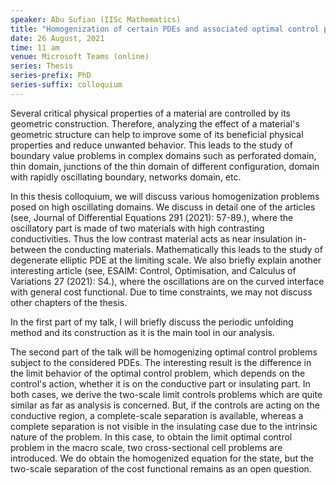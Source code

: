 ```yaml
---
speaker: Abu Sufian (IISc Mathematics)
title: "Homogenization of certain PDEs and associated optimal control problems on various rough domains"
date: 26 August, 2021
time: 11 am
venue: Microsoft Teams (online)
series: Thesis
series-prefix: PhD
series-suffix: colloquium
---
```


Several critical physical properties of a material are controlled by its geometric construction. Therefore,
analyzing the effect of a material's geometric structure can help to improve some of its beneficial physical
properties and reduce unwanted behavior. This leads to the study of boundary value problems in complex
domains such as perforated domain, thin domain, junctions of the thin domain of different configuration,
domain with rapidly oscillating boundary, networks domain, etc.
 
In this thesis colloquium, we will discuss various homogenization problems posed on high oscillating domains.
We discuss in detail one of the articles (see, Journal of Differential Equations 291 (2021): 57-89.), where
the oscillatory part is made of two materials with high contrasting conductivities. Thus the low contrast
material acts as near insulation in-between the conducting materials. Mathematically this leads to the study
of degenerate elliptic PDE at the limiting scale. We also briefly explain another interesting article (see,
ESAIM: Control, Optimisation, and Calculus of Variations 27 (2021): S4.), where the oscillations are on the
curved interface with general cost functional. Due to time constraints, we may not discuss other chapters
of the thesis.
 
In the first part of my talk, I will briefly discuss the periodic unfolding method and its construction as
it is the main tool in our analysis.
 
The second part of the talk will be homogenizing optimal control problems subject to the considered PDEs.
The interesting result is the difference in the limit behavior of the optimal control problem, which depends
on the control's action, whether it is on the conductive part or insulating part. In both cases, we derive
the two-scale limit controls problems which are quite similar as far as analysis is concerned. But, if the
controls are acting on the conductive region, a complete-scale separation is available, whereas a complete
separation is not visible in the insulating case due to the intrinsic nature of the problem. In this case,
to obtain the limit optimal control problem in the macro scale, two cross-sectional cell problems are
introduced. We do obtain the homogenized equation for the state, but the two-scale separation of the cost
functional remains as an open question.
